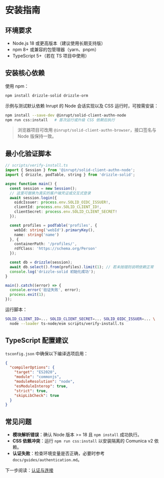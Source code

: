 # 安装指南

## 环境要求
- Node.js 18 或更高版本（建议使用长期支持版）
- npm 8+ 或兼容的包管理器（yarn、pnpm）
- TypeScript 5+（若在 TS 项目中使用）

## 安装核心依赖

使用 npm：

```bash
npm install drizzle-solid drizzle-orm
```

示例与测试默认依赖 Inrupt 的 Node 会话实现以及 CSS 运行时，可按需安装：

```bash
npm install --save-dev @inrupt/solid-client-authn-node
npm run css:install   # 首次运行或升级 CSS 依赖后执行
```

> 浏览器项目可改用 `@inrupt/solid-client-authn-browser`，接口签名与 Node 版保持一致。

## 最小化验证脚本

```ts
// scripts/verify-install.ts
import { Session } from '@inrupt/solid-client-authn-node';
import { drizzle, podTable, string } from 'drizzle-solid';

async function main() {
  const session = new Session();
  // 这里可替换为真实的客户端凭证或交互式登录
  await session.login({
    oidcIssuer: process.env.SOLID_OIDC_ISSUER!,
    clientId: process.env.SOLID_CLIENT_ID!,
    clientSecret: process.env.SOLID_CLIENT_SECRET!
  });

  const profiles = podTable('profiles', {
    webId: string('webId').primaryKey(),
    name: string('name')
  }, {
    containerPath: '/profiles/',
    rdfClass: 'https://schema.org/Person'
  });

  const db = drizzle(session);
  await db.select().from(profiles).limit(1); // 若未抛错则说明依赖正常
  console.log('drizzle-solid 初始化成功');
}

main().catch((error) => {
  console.error('验证失败', error);
  process.exit(1);
});
```

运行脚本：

```bash
SOLID_CLIENT_ID=... SOLID_CLIENT_SECRET=... SOLID_OIDC_ISSUER=... \
  node --loader ts-node/esm scripts/verify-install.ts
```

## TypeScript 配置建议

`tsconfig.json` 中确保以下编译选项启用：

```json
{
  "compilerOptions": {
    "target": "ES2020",
    "module": "commonjs",
    "moduleResolution": "node",
    "esModuleInterop": true,
    "strict": true,
    "skipLibCheck": true
  }
}
```

## 常见问题

- **模块解析错误**：确认 Node 版本 >= 18 且 `npm install` 成功执行。
- **CSS 依赖冲突**：运行 `npm run css:install` 以安装隔离的 Comunica v2 依赖。
- **认证失败**：检查环境变量是否正确，必要时参考 `docs/guides/authentication.md`。

下一步阅读：[认证与连接](./authentication.md)
